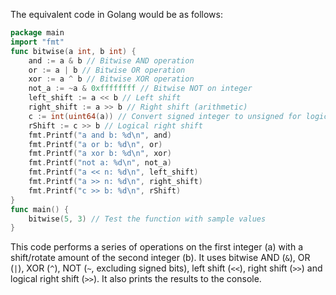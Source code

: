 The equivalent code in Golang would be as follows:
```go
package main
import "fmt"
func bitwise(a int, b int) {
    and := a & b // Bitwise AND operation
    or := a | b // Bitwise OR operation
    xor := a ^ b // Bitwise XOR operation
    not_a := ~a & 0xffffffff // Bitwise NOT on integer
    left_shift := a << b // Left shift
    right_shift := a >> b // Right shift (arithmetic)
    c := int(uint64(a)) // Convert signed integer to unsigned for logical right shift
    rShift := c >> b // Logical right shift
    fmt.Printf("a and b: %d\n", and)
    fmt.Printf("a or b: %d\n", or)
    fmt.Printf("a xor b: %d\n", xor)
    fmt.Printf("not a: %d\n", not_a)
    fmt.Printf("a << n: %d\n", left_shift)
    fmt.Printf("a >> n: %d\n", right_shift)
    fmt.Printf("c >> b: %d\n", rShift)
}
func main() {
    bitwise(5, 3) // Test the function with sample values
}
```
This code performs a series of operations on the first integer (a) with a shift/rotate amount of the second integer (b). It uses bitwise AND (`&`), OR (`|`), XOR (`^`), NOT (`~`, excluding signed bits), left shift (`<<`), right shift (`>>`) and logical right shift (`>>`). It also prints the results to the console.
